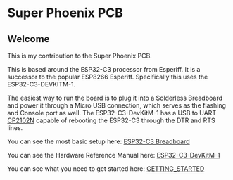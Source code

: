 # Super Phoenix PCB
## Welcome
This is my contribution to the Super Phoenix PCB.

This is based around the ESP32-C3 processor from Esperiff.  It is a successor to the popular ESP8266 Esperiff.  Specifically this uses the ESP32-C3-DEVKITM-1.

The easiest way to run the board is to plug it into a Solderless Breadboard and power it through a Micro USB connection, which serves as the flashing and Console port as well.  The ESP32-C3-DevKitM-1 has a USB to UART [CP2102N](https://www.silabs.com/documents/public/data-sheets/cp2102n-datasheet.pdf) capable of rebooting the ESP32-C3 through the DTR and RTS lines.

You can see the most basic setup here: [ESP32-C3 Breadboard](https://github.com/lafarkle/Super-Phoenix/blob/main/docs/esp32-c3-first-flash.png)

You can see the Hardware Reference Manual here: [ESP32-C3-DevKitM-1](https://docs.espressif.com/projects/esp-idf/en/latest/esp32c3/hw-reference/esp32c3/user-guide-devkitm-1.html)

You can see what you need to get started here:  [GETTING_STARTED](https://github.com/lafarkle/Super-Phoenix/blob/main/docs/GETTING_STARTED.md)

